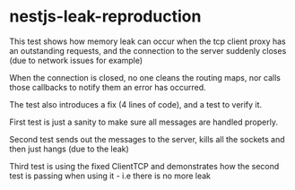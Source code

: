 # nestjs-leak-reproduction

This test shows how memory leak can occur when the tcp client proxy has an outstanding requests, and 
the connection to the server suddenly closes (due to network issues for example)

When the connection is closed, no one cleans the routing maps, nor calls those callbacks to notify them 
an error has occurred.

The test also introduces a fix (4 lines of code), and a test to verify it.

First test is just a sanity to make sure all messages are handled properly.

Second test sends out the messages to the server, kills all the sockets and then just 
hangs (due to the leak)

Third test is using the fixed ClientTCP and demonstrates how the second test is passing when using it - 
i.e there is no more leak
